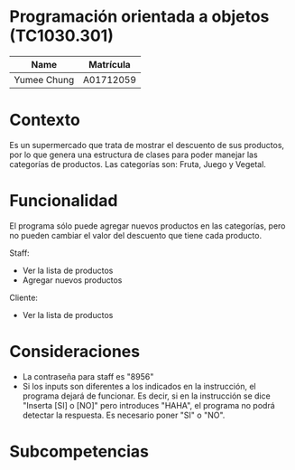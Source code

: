 # Programación orientada a objetos (TC1030.301)
| Name | Matrícula |
| :---: | :---:|
| Yumee Chung | A01712059 |

# Contexto
Es un supermercado que trata de mostrar el descuento de sus productos, por lo que genera una estructura de clases para poder manejar las categorías de productos. Las categorías son: Fruta, Juego y Vegetal. 

# Funcionalidad
El programa sólo puede agregar nuevos productos en las categorías, pero no pueden cambiar el valor del descuento que tiene cada producto.

Staff:
- Ver la lista de productos
- Agregar nuevos productos

Cliente:
- Ver la lista de productos

# Consideraciones
- La contraseña para staff es "8956"
- Si los inputs son diferentes a los indicados en la instrucción, el programa dejará de funcionar. Es decir, si en la instrucción se dice "Inserta [SI] o [NO]" pero introduces "HAHA", el programa no podrá detectar la respuesta. Es necesario poner "SI" o "NO".

# Subcompetencias
